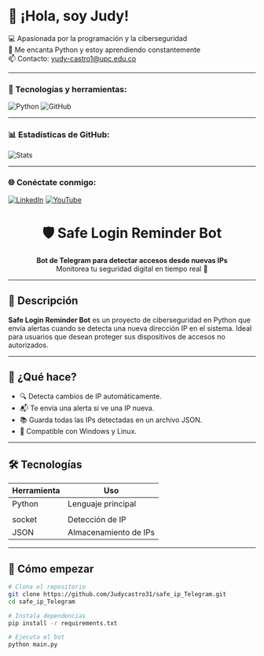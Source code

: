 # 👋 ¡Hola, soy Judy!

💻 Apasionada por la programación y la ciberseguridad  
🐍 Me encanta Python y estoy aprendiendo constantemente  
📫 Contacto: yudy-castro1@upc.edu.co 

---

### 🔧 Tecnologías y herramientas:
![Python](https://img.shields.io/badge/Python-3776AB?style=for-the-badge&logo=python&logoColor=white)
![GitHub](https://img.shields.io/badge/GitHub-181717?style=for-the-badge&logo=github&logoColor=white)

---

### 📊 Estadísticas de GitHub:
![Stats](https://github-readme-stats.vercel.app/api?username=Judycastro31&show_icons=true&theme=radical)

---

### 🌐 Conéctate conmigo:
[![LinkedIn](https://img.shields.io/badge/LinkedIn-0077B5?style=flat&logo=linkedin&logoColor=white)](https://linkedin.com/in/tu-perfil)
[![YouTube](https://img.shields.io/badge/Youtube-FF0000?style=flat&logo=youtube&logoColor=white)](https://youtube.com/tu-canal)



<h1 align="center">🛡️ Safe Login Reminder Bot</h1>

<p align="center">
  <b>Bot de Telegram para detectar accesos desde nuevas IPs</b><br>
  Monitorea tu seguridad digital en tiempo real 📡
</p>

---

## 📌 Descripción

**Safe Login Reminder Bot** es un proyecto de ciberseguridad en Python que envía alertas cuando se detecta una nueva dirección IP en el sistema. Ideal para usuarios que desean proteger sus dispositivos de accesos no autorizados.

---

## 🧠 ¿Qué hace?

- 🔍 Detecta cambios de IP automáticamente.
- 📬 Te envía una alerta si ve una IP nueva.
- 📚 Guarda todas las IPs detectadas en un archivo JSON.
- 🧪 Compatible con Windows y Linux.

---

## 🛠️ Tecnologías

| Herramienta   | Uso                         |
|---------------|-----------------------------|
| Python        | Lenguaje principal          |
|       |
| socket        | Detección de IP             |
| JSON          | Almacenamiento de IPs       |

---

## 🚀 Cómo empezar

```bash
# Clona el repositorio
git clone https://github.com/Judycastro31/safe_ip_Telegram.git
cd safe_ip_Telegram

# Instala dependencias
pip install -r requirements.txt

# Ejecuta el bot
python main.py



